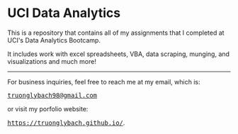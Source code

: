 # UCI Data Analytics
This is a repository that contains all of my assignments that I completed at UCI's Data Analytics Bootcamp.

It includes work with excel spreadsheets, VBA, data scraping, munging, and visualizations and much more!

-------------------------------------------------------

For business inquiries, feel free to reach me at my email, which is:

<kbd>truonglybach98@gmail.com</kbd>

or visit my porfolio website:

<kbd>https://truonglybach.github.io/</kbd>.